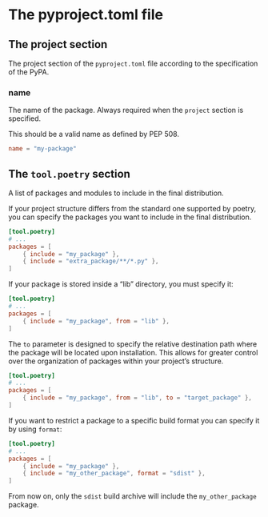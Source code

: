 # The pyproject.toml file

## The project section

The project section of the `pyproject.toml` file according to the specification of the
PyPA.

### name

The name of the package. Always required when the `project` section is specified.

This should be a valid name as defined by PEP 508.

```toml
name = "my-package"
```

## The `tool.poetry` section

A list of packages and modules to include in the final distribution.

If your project structure differs from the standard one supported by poetry, you can
specify the packages you want to include in the final distribution.

```toml
[tool.poetry]
# ...
packages = [
    { include = "my_package" },
    { include = "extra_package/**/*.py" },
]
```

If your package is stored inside a “lib” directory, you must specify it:

```toml
[tool.poetry]
# ...
packages = [
    { include = "my_package", from = "lib" },
]
```

The `to` parameter is designed to specify the relative destination path where the
package will be located upon installation. This allows for greater control over the
organization of packages within your project’s structure.

```toml
[tool.poetry]
# ...
packages = [
    { include = "my_package", from = "lib", to = "target_package" },
]
```

If you want to restrict a package to a specific build format you can specify it by using
`format`:

```toml
[tool.poetry]
# ...
packages = [
    { include = "my_package" },
    { include = "my_other_package", format = "sdist" },
]
```

From now on, only the `sdist` build archive will include the `my_other_package` package.
